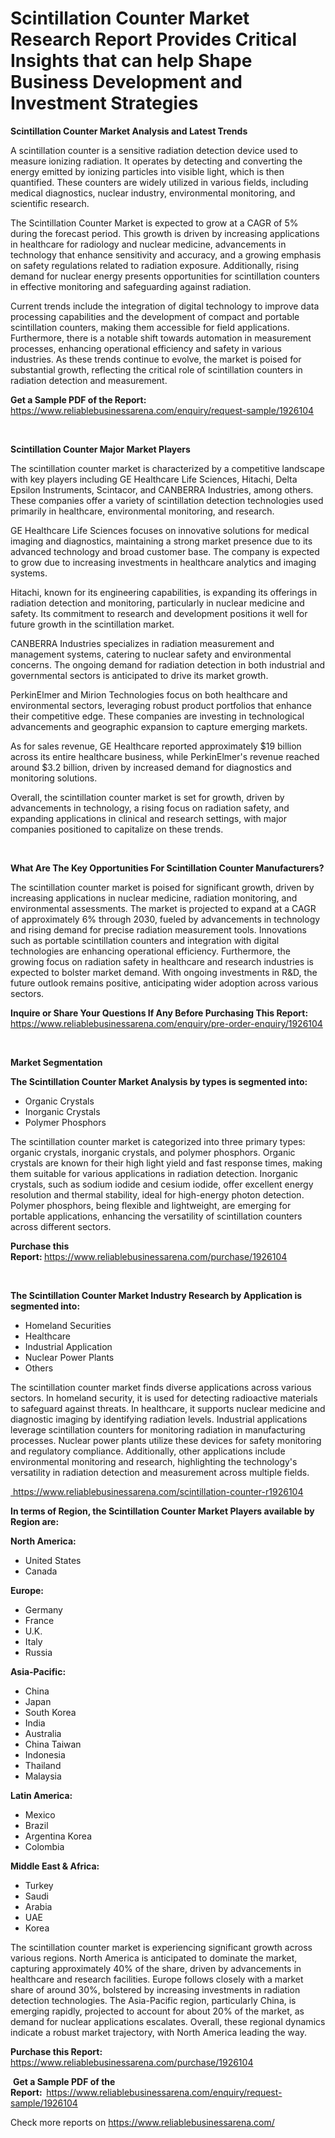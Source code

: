 <p><h1>Scintillation Counter Market Research Report Provides Critical Insights that can help Shape Business Development and Investment Strategies</h1></p><p><strong>Scintillation Counter Market Analysis and Latest Trends</strong></p>
<p><p>A scintillation counter is a sensitive radiation detection device used to measure ionizing radiation. It operates by detecting and converting the energy emitted by ionizing particles into visible light, which is then quantified. These counters are widely utilized in various fields, including medical diagnostics, nuclear industry, environmental monitoring, and scientific research.</p><p>The Scintillation Counter Market is expected to grow at a CAGR of 5% during the forecast period. This growth is driven by increasing applications in healthcare for radiology and nuclear medicine, advancements in technology that enhance sensitivity and accuracy, and a growing emphasis on safety regulations related to radiation exposure. Additionally, rising demand for nuclear energy presents opportunities for scintillation counters in effective monitoring and safeguarding against radiation.</p><p>Current trends include the integration of digital technology to improve data processing capabilities and the development of compact and portable scintillation counters, making them accessible for field applications. Furthermore, there is a notable shift towards automation in measurement processes, enhancing operational efficiency and safety in various industries. As these trends continue to evolve, the market is poised for substantial growth, reflecting the critical role of scintillation counters in radiation detection and measurement.</p></p>
<p><strong>Get a Sample PDF of the Report:&nbsp;</strong> <a href="https://www.reliablebusinessarena.com/enquiry/request-sample/1926104?utm_campaign=2524&utm_medium=2&utm_source=Github&utm_content=ia&utm_term=28032025&utm_id=scintillation-counter">https://www.reliablebusinessarena.com/enquiry/request-sample/1926104</a></p>
<p>&nbsp;</p>
<p><strong>Scintillation Counter Major Market Players</strong></p>
<p><p>The scintillation counter market is characterized by a competitive landscape with key players including GE Healthcare Life Sciences, Hitachi, Delta Epsilon Instruments, Scintacor, and CANBERRA Industries, among others. These companies offer a variety of scintillation detection technologies used primarily in healthcare, environmental monitoring, and research.</p><p>GE Healthcare Life Sciences focuses on innovative solutions for medical imaging and diagnostics, maintaining a strong market presence due to its advanced technology and broad customer base. The company is expected to grow due to increasing investments in healthcare analytics and imaging systems.</p><p>Hitachi, known for its engineering capabilities, is expanding its offerings in radiation detection and monitoring, particularly in nuclear medicine and safety. Its commitment to research and development positions it well for future growth in the scintillation market.</p><p>CANBERRA Industries specializes in radiation measurement and management systems, catering to nuclear safety and environmental concerns. The ongoing demand for radiation detection in both industrial and governmental sectors is anticipated to drive its market growth.</p><p>PerkinElmer and Mirion Technologies focus on both healthcare and environmental sectors, leveraging robust product portfolios that enhance their competitive edge. These companies are investing in technological advancements and geographic expansion to capture emerging markets.</p><p>As for sales revenue, GE Healthcare reported approximately $19 billion across its entire healthcare business, while PerkinElmer's revenue reached around $3.2 billion, driven by increased demand for diagnostics and monitoring solutions.</p><p>Overall, the scintillation counter market is set for growth, driven by advancements in technology, a rising focus on radiation safety, and expanding applications in clinical and research settings, with major companies positioned to capitalize on these trends.</p></p>
<p>&nbsp;</p>
<p><strong>What Are The Key Opportunities For Scintillation Counter Manufacturers?</strong></p>
<p><p>The scintillation counter market is poised for significant growth, driven by increasing applications in nuclear medicine, radiation monitoring, and environmental assessments. The market is projected to expand at a CAGR of approximately 6% through 2030, fueled by advancements in technology and rising demand for precise radiation measurement tools. Innovations such as portable scintillation counters and integration with digital technologies are enhancing operational efficiency. Furthermore, the growing focus on radiation safety in healthcare and research industries is expected to bolster market demand. With ongoing investments in R&D, the future outlook remains positive, anticipating wider adoption across various sectors.</p></p>
<p><strong>Inquire or Share Your Questions If Any Before Purchasing This Report:</strong> <a href="https://www.reliablebusinessarena.com/enquiry/pre-order-enquiry/1926104?utm_campaign=2524&utm_medium=2&utm_source=Github&utm_content=ia&utm_term=28032025&utm_id=scintillation-counter">https://www.reliablebusinessarena.com/enquiry/pre-order-enquiry/1926104</a></p>
<p>&nbsp;</p>
<p><strong>Market Segmentation</strong></p>
<p><strong>The Scintillation Counter Market Analysis by types is segmented into:</strong></p>
<p><ul><li>Organic Crystals</li><li>Inorganic Crystals</li><li>Polymer Phosphors</li></ul></p>
<p><p>The scintillation counter market is categorized into three primary types: organic crystals, inorganic crystals, and polymer phosphors. Organic crystals are known for their high light yield and fast response times, making them suitable for various applications in radiation detection. Inorganic crystals, such as sodium iodide and cesium iodide, offer excellent energy resolution and thermal stability, ideal for high-energy photon detection. Polymer phosphors, being flexible and lightweight, are emerging for portable applications, enhancing the versatility of scintillation counters across different sectors.</p></p>
<p><strong>Purchase this Report:&nbsp;</strong><a href="https://www.reliablebusinessarena.com/purchase/1926104?utm_campaign=2524&utm_medium=2&utm_source=Github&utm_content=ia&utm_term=28032025&utm_id=scintillation-counter">https://www.reliablebusinessarena.com/purchase/1926104</a></p>
<p>&nbsp;</p>
<p><strong>The Scintillation Counter Market Industry Research by Application is segmented into:</strong></p>
<p><ul><li>Homeland Securities</li><li>Healthcare</li><li>Industrial Application</li><li>Nuclear Power Plants</li><li>Others</li></ul></p>
<p><p>The scintillation counter market finds diverse applications across various sectors. In homeland security, it is used for detecting radioactive materials to safeguard against threats. In healthcare, it supports nuclear medicine and diagnostic imaging by identifying radiation levels. Industrial applications leverage scintillation counters for monitoring radiation in manufacturing processes. Nuclear power plants utilize these devices for safety monitoring and regulatory compliance. Additionally, other applications include environmental monitoring and research, highlighting the technology's versatility in radiation detection and measurement across multiple fields.</p></p>
<p><a href="https://www.reliablebusinessarena.com/scintillation-counter-r1926104?utm_campaign=2524&utm_medium=2&utm_source=Github&utm_content=ia&utm_term=28032025&utm_id=scintillation-counter">&nbsp;https://www.reliablebusinessarena.com/scintillation-counter-r1926104</a></p>
<p><strong>In terms of Region, the Scintillation Counter Market Players available by Region are:</strong></p>
<p>
    <p> <strong> North America: </strong>
        <ul>
            <li>United States</li>
            <li>Canada</li>
        </ul>
        </p> 
    <p> <strong> Europe: </strong>
        <ul>
            <li>Germany</li>
            <li>France</li>
            <li>U.K.</li>
            <li>Italy</li>
            <li>Russia</li>
        </ul>
        </p> 
    <p> <strong> Asia-Pacific: </strong>
        <ul>
            <li>China</li>
            <li>Japan</li>
            <li>South Korea</li>
            <li>India</li>
            <li>Australia</li>
            <li>China Taiwan</li>
            <li>Indonesia</li>
            <li>Thailand</li>
            <li>Malaysia</li>
        </ul>
        </p> 
    <p> <strong> Latin America: </strong>
        <ul>
            <li>Mexico</li>
            <li>Brazil</li>
            <li>Argentina Korea</li>
            <li>Colombia</li>
        </ul>
        </p> 
    <p> <strong> Middle East & Africa: </strong>
        <ul>
            <li>Turkey</li>
            <li>Saudi</li>
            <li>Arabia</li>
            <li>UAE</li>
            <li>Korea</li>
        </ul>
    </p>
    </p>
<p><p>The scintillation counter market is experiencing significant growth across various regions. North America is anticipated to dominate the market, capturing approximately 40% of the share, driven by advancements in healthcare and research facilities. Europe follows closely with a market share of around 30%, bolstered by increasing investments in radiation detection technologies. The Asia-Pacific region, particularly China, is emerging rapidly, projected to account for about 20% of the market, as demand for nuclear applications escalates. Overall, these regional dynamics indicate a robust market trajectory, with North America leading the way.</p></p>
<p><strong>Purchase this Report: </strong><a href="https://www.reliablebusinessarena.com/purchase/1926104?utm_campaign=2524&utm_medium=2&utm_source=Github&utm_content=ia&utm_term=28032025&utm_id=scintillation-counter">https://www.reliablebusinessarena.com/purchase/1926104</a></p>
<p>&nbsp;<strong>Get a Sample PDF of the Report:&nbsp;&nbsp;</strong><a href="https://www.reliablebusinessarena.com/enquiry/request-sample/1926104?utm_campaign=2524&utm_medium=2&utm_source=Github&utm_content=ia&utm_term=28032025&utm_id=scintillation-counter">https://www.reliablebusinessarena.com/enquiry/request-sample/1926104</a></p>
<p><strong></strong></p>
<p>Check more reports on <a href="https://www.reliablebusinessarena.com/?utm_campaign=2524&utm_medium=2&utm_source=Github&utm_content=ia&utm_term=28032025&utm_id=scintillation-counter">https://www.reliablebusinessarena.com/</a></p>